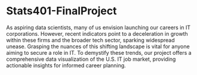 # Stats401-FinalProject

As aspiring data scientists, many of us envision launching our careers in IT corporations. However, recent indicators point to a deceleration in growth within these firms and the broader tech sector, sparking widespread unease. Grasping the nuances of this shifting landscape is vital for anyone aiming to secure a role in IT. To demystify these trends, our project offers a comprehensive data visualization of the U.S. IT job market, providing actionable insights for informed career planning.
